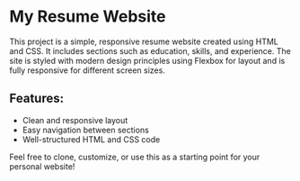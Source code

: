 # My Resume Website

This project is a simple, responsive resume website created using HTML and CSS. It includes sections such as education, skills, and experience. The site is styled with modern design principles using Flexbox for layout and is fully responsive for different screen sizes.

## Features:
- Clean and responsive layout
- Easy navigation between sections
- Well-structured HTML and CSS code

Feel free to clone, customize, or use this as a starting point for your personal website!
